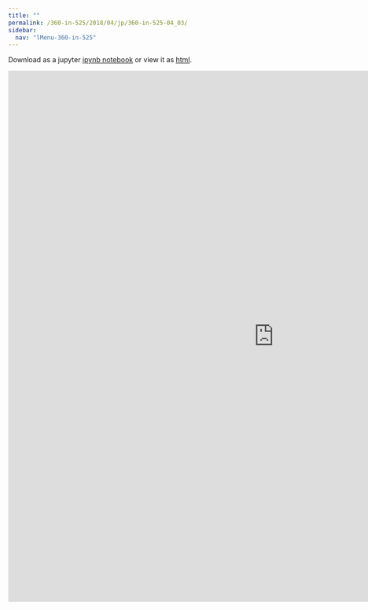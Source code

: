 ```yaml
---
title: ""
permalink: /360-in-525/2018/04/jp/360-in-525-04_03/
sidebar:
  nav: "lMenu-360-in-525"
---
```


Download as a jupyter [ipynb notebook](https://lamastex.github.io/scalable-data-science/360-in-525/2018/04/jp/360-in-525-04_03.ipynb) or view it as [html](https://lamastex.github.io/scalable-data-science/360-in-525/2018/04/jp/360-in-525-04_03.html).

<iframe src="https://lamastex.github.io/scalable-data-science/360-in-525/2018/04/jp/360-in-525-04_03.html" width="1080" height="1080" frameborder="0"></iframe>

